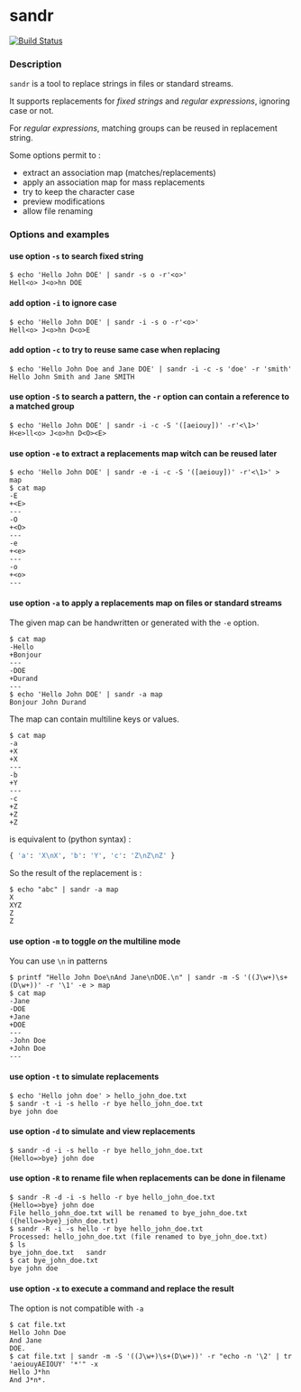 # sandr

[![Build Status](https://jfgiraud.semaphoreci.com/badges/sandr/branches/master.svg)](https://jfgiraud.semaphoreci.com/projects/sandr)

### Description

`sandr` is a tool to replace strings in files or standard streams.

It supports replacements for *fixed strings* and *regular expressions*, ignoring case or not.

For *regular expressions*, matching groups can be reused in replacement string.

Some options permit to :
- extract an association map (matches/replacements)
- apply an association map for mass replacements
- try to keep the character case
- preview modifications
- allow file renaming

### Options and examples

#### use option `-s` to search fixed string 
```
$ echo 'Hello John DOE' | sandr -s o -r'<o>'
Hell<o> J<o>hn DOE
```

#### add option `-i` to ignore case
```
$ echo 'Hello John DOE' | sandr -i -s o -r'<o>'
Hell<o> J<o>hn D<o>E
```

#### add option `-c` to try to reuse same case when replacing
```
$ echo 'Hello John Doe and Jane DOE' | sandr -i -c -s 'doe' -r 'smith'
Hello John Smith and Jane SMITH
```

#### use option `-S` to search a pattern, the `-r` option can contain a reference to a matched group
```
$ echo 'Hello John DOE' | sandr -i -c -S '([aeiouy])' -r'<\1>'
H<e>ll<o> J<o>hn D<O><E>
```

#### use option `-e` to extract a replacements map witch can be reused later

```
$ echo 'Hello John DOE' | sandr -e -i -c -S '([aeiouy])' -r'<\1>' > map
$ cat map
-E
+<E>
---
-O
+<O>
---
-e
+<e>
---
-o
+<o>
---
```

#### use option `-a` to apply a replacements map on files or standard streams

The given map can be handwritten or generated with the `-e` option.

```
$ cat map
-Hello
+Bonjour
---
-DOE
+Durand
---
$ echo 'Hello John DOE' | sandr -a map
Bonjour John Durand
```

The map can contain multiline keys or values.

```
$ cat map
-a
+X
+X
---
-b
+Y
---
-c
+Z
+Z
+Z
```

is equivalent to (python syntax) :

```python
{ 'a': 'X\nX', 'b': 'Y', 'c': 'Z\nZ\nZ' }
```

So the result of the replacement is :

```
$ echo "abc" | sandr -a map
X
XYZ
Z
Z
```

#### use option `-m` to toggle *on* the multiline mode

You can use `\n` in patterns

```
$ printf "Hello John Doe\nAnd Jane\nDOE.\n" | sandr -m -S '((J\w+)\s+(D\w+))' -r '\1' -e > map
$ cat map
-Jane
-DOE
+Jane
+DOE
---
-John Doe
+John Doe
---
```

#### use option `-t` to simulate replacements
```
$ echo 'Hello john doe' > hello_john_doe.txt
$ sandr -t -i -s hello -r bye hello_john_doe.txt 
bye john doe
```

#### use option `-d` to simulate and view replacements
```
$ sandr -d -i -s hello -r bye hello_john_doe.txt 
{Hello=>bye} john doe
```

#### use option `-R` to rename file when replacements can be done in filename
```
$ sandr -R -d -i -s hello -r bye hello_john_doe.txt 
{Hello=>bye} john doe
File hello_john_doe.txt will be renamed to bye_john_doe.txt ({hello=>bye}_john_doe.txt)
$ sandr -R -i -s hello -r bye hello_john_doe.txt 
Processed: hello_john_doe.txt (file renamed to bye_john_doe.txt)
$ ls
bye_john_doe.txt   sandr
$ cat bye_john_doe.txt 
bye john doe
```

#### use option `-x` to execute a command and replace the result

The option is not compatible with `-a` 

```
$ cat file.txt 
Hello John Doe
And Jane
DOE.
$ cat file.txt | sandr -m -S '((J\w+)\s+(D\w+))' -r "echo -n '\2' | tr 'aeiouyAEIOUY' '*'" -x
Hello J*hn
And J*n*.
```



